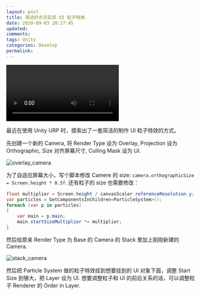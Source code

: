 ```yaml
---
layout: post
title: 简洁的方式实现 UI 粒子特效
date: 2020-09-03 20:27:45
updated:
comments:
tags: Unity
categories: Develop
permalink:
---
```


<video src="/2020/09/03/简洁的方式实现-UI-特效/particle.webm" controls="controls"></video>

最近在使用 Unity URP 时，摸索出了一套简洁的制作 UI 粒子特效的方式。
<!-- more -->

先创建一个新的 Camera, 将 Render Type 设为 Overlay, Projection 设为 Orthographic, Size 对齐屏幕尺寸, Culling Mask 设为 UI.

![overlay_camera](/2020/09/03/简洁的方式实现-UI-特效/overlay_camera.png)

为了自适应屏幕大小，写个脚本修改 Camere 的 size: `camera.orthographicSize = Screen.height * 0.5f`. 还有粒子的 size 也需要修改：

```cs
float multiplier = Screen.height / canvasScaler.referenceResolution.y;
var particles = GetComponentsInChildren<ParticleSystem>();
foreach (var p in particles)
{
    var main = p.main;
    main.startSizeMultiplier *= multiplier;
}
```

然后给原来 Render Type 为 Base 的 Camera 的 Stack 里加上刚刚新建的 Camera.

![stack_camera](/2020/09/03/简洁的方式实现-UI-特效/stack_camera.png)

然后把 Particle System 做的粒子特效挂到想要挂到的 UI 对象下面，调整 Start Size 到够大，把 Layer 设为 UI. 想要调整粒子和 UI 的前后关系的话，可以调整粒子 Renderer 的 Order in Layer.

